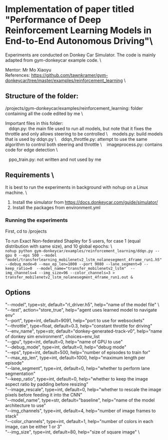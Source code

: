 # Implementation of paper titled "Performance of Deep Reinforcement Learning Models in End-to-End Autonomous Driving"\
Experiments are conducted on Donkey Car Simulator. The code is mainly adapted from gym-donkeycar example code. \

Mentor: Mr Mo Xiaoyu\
References: https://github.com/tawnkramer/gym-donkeycar/tree/master/examples/reinforcement_learning \

## Structure of the folder:
/projects/gym-donkeycar/examples/reinforcement_learning: folder containing all the code edited by me \

Important files in this folder: \
&nbsp;&nbsp;&nbsp;ddqn.py: the main file used to run all models, but note that it fixes the throttle and only allows steering to be controlled \ 
&nbsp;&nbsp;&nbsp;models.py: build models that is used by ddqn.py \ 
&nbsp;&nbsp;&nbsp;ddqn_throttle.py: attempt to use the same algorithm to control both steering and throttle \ 
&nbsp;&nbsp;&nbsp;imageprocess.py: contains code for edge detection \ 
  
&nbsp;&nbsp;&nbsp;ppo_train.py: not written and not used by me 

## Requirements \
It is best to run the experiments in background with nohup on a Linux machine. \
1) Install the simulator from https://docs.donkeycar.com/guide/simulator/  
2) Install the packages from environment.yml 

### Running the experiments 
First, cd to /projects

To run Exact Non-federated Shapley for 5 users, for case 1 (equal distribution with same size), and 10 global epochs: \   
```nohup python gym-donkeycar/examples/reinforcement_learning/ddqn.py --gpu 0 --eps 500 --model "model/transferlearning_mobilenetv2_lstm_nolanesegment_4frame_run1.h5" --debug_mode=0 --max_ep_len=1000 --port 9080 --lane_segment=0 --keep_ratio=0  --model_name="transfer_mobilenetv2_lstm"  --img_channels=4 --img_size=96 --color_channels=3 > transfer_mobilenetv2_lstm_nolanesegment_4frame_run1.out & ```

## Options 
"--model", type=str, default="rl_driver.h5", help="name of the model file" \ 
"--test", action="store_true", help="agent uses learned model to navigate env" \
"--port", type=int, default=9091, help="port to use for websockets" \
"--throttle", type=float, default=0.3, help="constant throttle for driving" \
"--env_name", type=str, default="donkey-generated-track-v0", help="name of donkey sim environment", choices=env_list \
"--gpu", type=int, default=0, help="name of GPU to use" \
"--debug_mode", type=int, default=0, help="debug mode" \
"--eps", type=int, default=500, help="number of episodes to train for" \
"--max_ep_len", type=int, default=1000, help="maximum length per episode" \
"--lane_segment", type=int, default=0, help="whether to perform lane segmentation" \
"--keep_ratio", type=int, default=0, help="whether to keep the image aspect ratio by padding before resizing" \
"--image_rescale", type=int, default=0, help="whether to rescale the image pixels before feeding it into the CNN" \
"--model_name", type=str, default="baseline", help="name of the model architecture to use" \
"--img_channels", type=int, default=4, help="number of image frames to stack" \
"--color_channels", type=int, default=1, help="number of colors in each image, can be either 1 or 3" \
"--img_size", type=int, default=80, help="size of square image" \
